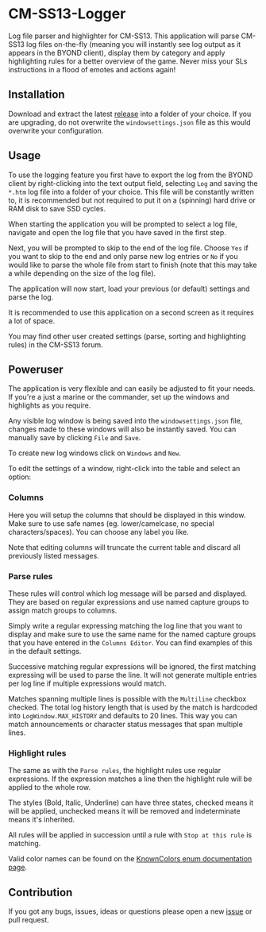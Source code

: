 # CM-SS13-Logger
Log file parser and highlighter for CM-SS13. This application will parse CM-SS13 log files on-the-fly (meaning you will instantly see log output as it appears in the BYOND client), display them by category and apply highlighting rules for a better overview of the game. Never miss your SLs instructions in a flood of emotes and actions again!

## Installation
Download and extract the latest [release](https://github.com/Gachl/CM-SS13-Logger/releases) into a folder of your choice. If you are upgrading, do not overwrite the `windowsettings.json` file as this would overwrite your configuration.

## Usage
To use the logging feature you first have to export the log from the BYOND client by right-clicking into the text output field, selecting `Log` and saving the `*.htm` log file into a folder of your choice. This file will be constantly written to, it is recommended but not required to put it on a (spinning) hard drive or RAM disk to save SSD cycles.

When starting the application you will be prompted to select a log file, navigate and open the log file that you have saved in the first step.

Next, you will be prompted to skip to the end of the log file. Choose `Yes` if you want to skip to the end and only parse new log entries or `No` if you would like to parse the whole file from start to finish (note that this may take a while depending on the size of the log file).

The application will now start, load your previous (or default) settings and parse the log.

It is recommended to use this application on a second screen as it requires a lot of space.

You may find other user created settings (parse, sorting and highlighting rules) in the CM-SS13 forum.

## Poweruser
The application is very flexible and can easily be adjusted to fit your needs. If you're a just a marine or the commander, set up the windows and highlights as you require.

Any visible log window is being saved into the `windowsettings.json` file, changes made to these windows will also be instantly saved. You can manually save by clicking `File` and `Save`.

To create new log windows click on `Windows` and `New`.

To edit the settings of a window, right-click into the table and select an option:

### Columns
Here you will setup the columns that should be displayed in this window. Make sure to use safe names (eg. lower/camelcase, no special characters/spaces). You can choose any label you like.

Note that editing columns will truncate the current table and discard all previously listed messages.

### Parse rules
These rules will control which log message will be parsed and displayed. They are based on regular expressions and use named capture groups to assign match groups to columns.

Simply write a regular expressing matching the log line that you want to display and make sure to use the same name for the named capture groups that you have entered in the `Columns Editor`. You can find examples of this in the default settings.

Successive matching regular expressions will be ignored, the first matching expressing will be used to parse the line. It will not generate multiple entries per log line if multiple expressions would match.

Matches spanning multiple lines is possible with the `Multiline` checkbox checked. The total log history length that is used by the match is hardcoded into `LogWindow.MAX_HISTORY` and defaults to 20 lines. This way you can match announcements or character status messages that span multiple lines.

### Highlight rules
The same as with the `Parse rules`, the highlight rules use regular expressions. If the expression matches a line then the highlight rule will be applied to the whole row.

The styles (Bold, Italic, Underline) can have three states, checked means it will be applied, unchecked means it will be removed and indeterminate means it's inherited.

All rules will be applied in succession until a rule with `Stop at this rule` is matching.

Valid color names can be found on the [KnownColors enum documentation page](https://docs.microsoft.com/en-us/dotnet/api/system.drawing.knowncolor).

## Contribution
If you got any bugs, issues, ideas or questions please open a new [issue](https://github.com/Gachl/CM-SS13-Logger/issues) or pull request.
